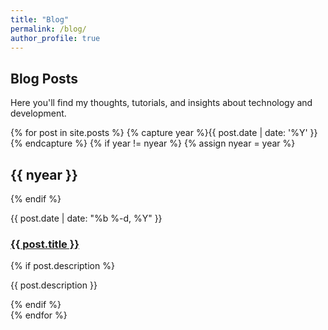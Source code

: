 ```yaml
---
title: "Blog"
permalink: /blog/
author_profile: true
---
```


## Blog Posts

Here you'll find my thoughts, tutorials, and insights about technology and development.

{% for post in site.posts %}
  {% capture year %}{{ post.date | date: '%Y' }}{% endcapture %}
  {% if year != nyear %}
    {% assign nyear = year %}
    <h2>{{ nyear }}</h2>
  {% endif %}
  <article class="post-item">
    <span class="post-meta">{{ post.date | date: "%b %-d, %Y" }}</span>
    <h3>
      <a class="post-link" href="{{ post.url | relative_url }}">
        {{ post.title }}
      </a>
    </h3>
    {% if post.description %}
      <p>{{ post.description }}</p>
    {% endif %}
  </article>
{% endfor %} 